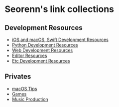 Seorenn's link collections
==========================

## Development Resources

- [iOS and macOS, Swift Development Resources](https://github.com/seorenn/links/blob/master/ios_mac_dev.md)
- [Python Development Resources](https://github.com/seorenn/links/blob/master/python_dev.md)
- [Web Development Resources](https://github.com/seorenn/links/blob/master/web_dev.md)
- [Editor Resources](https://github.com/seorenn/links/blob/master/editor.md)
- [Etc Development Resources](https://github.com/seorenn/links/blob/master/etc_dev.md)

## Privates

- [macOS Tips](https://github.com/seorenn/links/blob/master/macos.md)
- [Games](https://github.com/seorenn/links/blob/master/game.md)
- [Music Production](https://github.com/seorenn/links/blob/master/musicproduct.md)
